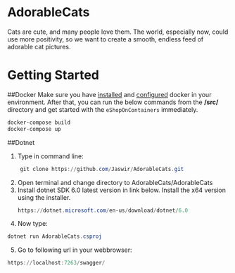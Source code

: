 # AdorableCats
Cats are cute, and many people love them. The world, especially now, could use more positivity, so we want to create a smooth, endless feed of adorable cat pictures.

# Getting Started

##Docker
Make sure you have [installed](https://docs.docker.com/docker-for-windows/install/) and [configured](https://github.com/dotnet-architecture/eShopOnContainers/wiki/Windows-setup#configure-docker) docker in your environment. After that, you can run the below commands from the **/src/** directory and get started with the `eShopOnContainers` immediately.

```powershell
docker-compose build
docker-compose up
```
##Dotnet
1. Type in command line:
```powershell
    git clone https://github.com/Jaswir/AdorableCats.git
```
2. Open terminal and change directory to AdorableCats/AdorableCats 
3. Install dotnet SDK 6.0 latest version in link below. 
   Install the x64 version using the installer. 
    ```powershell
    https://dotnet.microsoft.com/en-us/download/dotnet/6.0
    ```
4. Now type: 
```powershell
dotnet run AdorableCats.csproj
```
5. Go to following url in your webbrowser:
```powershell
https://localhost:7263/swagger/
```


